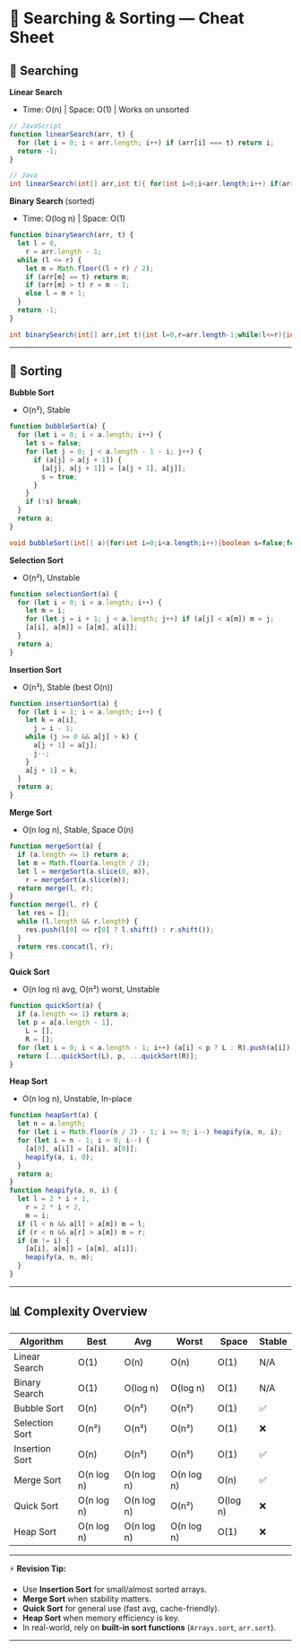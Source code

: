 # 📑 Searching & Sorting — Cheat Sheet

## 🔎 Searching

**Linear Search**

- Time: O(n) | Space: O(1) | Works on unsorted

```js
// JavaScript
function linearSearch(arr, t) {
  for (let i = 0; i < arr.length; i++) if (arr[i] === t) return i;
  return -1;
}
```

```java
// Java
int linearSearch(int[] arr,int t){ for(int i=0;i<arr.length;i++) if(arr[i]==t) return i; return -1; }
```

**Binary Search** (sorted)

- Time: O(log n) | Space: O(1)

```js
function binarySearch(arr, t) {
  let l = 0,
    r = arr.length - 1;
  while (l <= r) {
    let m = Math.floor((l + r) / 2);
    if (arr[m] == t) return m;
    if (arr[m] > t) r = m - 1;
    else l = m + 1;
  }
  return -1;
}
```

```java
int binarySearch(int[] arr,int t){int l=0,r=arr.length-1;while(l<=r){int m=l+(r-l)/2;if(arr[m]==t)return m;if(t<arr[m])r=m-1;else l=m+1;}return -1;}
```

---

## 🔄 Sorting

**Bubble Sort**

- O(n²), Stable

```js
function bubbleSort(a) {
  for (let i = 0; i < a.length; i++) {
    let s = false;
    for (let j = 0; j < a.length - 1 - i; j++) {
      if (a[j] > a[j + 1]) {
        [a[j], a[j + 1]] = [a[j + 1], a[j]];
        s = true;
      }
    }
    if (!s) break;
  }
  return a;
}
```

```java
void bubbleSort(int[] a){for(int i=0;i<a.length;i++){boolean s=false;for(int j=0;j<a.length-1-i;j++){if(a[j]>a[j+1]){int t=a[j];a[j]=a[j+1];a[j+1]=t;s=true;}}if(!s)break;}}
```

**Selection Sort**

- O(n²), Unstable

```js
function selectionSort(a) {
  for (let i = 0; i < a.length; i++) {
    let m = i;
    for (let j = i + 1; j < a.length; j++) if (a[j] < a[m]) m = j;
    [a[i], a[m]] = [a[m], a[i]];
  }
  return a;
}
```

**Insertion Sort**

- O(n²), Stable (best O(n))

```js
function insertionSort(a) {
  for (let i = 1; i < a.length; i++) {
    let k = a[i],
      j = i - 1;
    while (j >= 0 && a[j] > k) {
      a[j + 1] = a[j];
      j--;
    }
    a[j + 1] = k;
  }
  return a;
}
```

**Merge Sort**

- O(n log n), Stable, Space O(n)

```js
function mergeSort(a) {
  if (a.length <= 1) return a;
  let m = Math.floor(a.length / 2);
  let l = mergeSort(a.slice(0, m)),
    r = mergeSort(a.slice(m));
  return merge(l, r);
}
function merge(l, r) {
  let res = [];
  while (l.length && r.length) {
    res.push(l[0] <= r[0] ? l.shift() : r.shift());
  }
  return res.concat(l, r);
}
```

**Quick Sort**

- O(n log n) avg, O(n²) worst, Unstable

```js
function quickSort(a) {
  if (a.length <= 1) return a;
  let p = a[a.length - 1],
    L = [],
    R = [];
  for (let i = 0; i < a.length - 1; i++) (a[i] < p ? L : R).push(a[i]);
  return [...quickSort(L), p, ...quickSort(R)];
}
```

**Heap Sort**

- O(n log n), Unstable, In-place

```js
function heapSort(a) {
  let n = a.length;
  for (let i = Math.floor(n / 2) - 1; i >= 0; i--) heapify(a, n, i);
  for (let i = n - 1; i > 0; i--) {
    [a[0], a[i]] = [a[i], a[0]];
    heapify(a, i, 0);
  }
  return a;
}
function heapify(a, n, i) {
  let l = 2 * i + 1,
    r = 2 * i + 2,
    m = i;
  if (l < n && a[l] > a[m]) m = l;
  if (r < n && a[r] > a[m]) m = r;
  if (m != i) {
    [a[i], a[m]] = [a[m], a[i]];
    heapify(a, n, m);
  }
}
```

---

## 📊 Complexity Overview

| Algorithm      | Best       | Avg        | Worst      | Space    | Stable |
| -------------- | ---------- | ---------- | ---------- | -------- | ------ |
| Linear Search  | O(1)       | O(n)       | O(n)       | O(1)     | N/A    |
| Binary Search  | O(1)       | O(log n)   | O(log n)   | O(1)     | N/A    |
| Bubble Sort    | O(n)       | O(n²)      | O(n²)      | O(1)     | ✅     |
| Selection Sort | O(n²)      | O(n²)      | O(n²)      | O(1)     | ❌     |
| Insertion Sort | O(n)       | O(n²)      | O(n²)      | O(1)     | ✅     |
| Merge Sort     | O(n log n) | O(n log n) | O(n log n) | O(n)     | ✅     |
| Quick Sort     | O(n log n) | O(n log n) | O(n²)      | O(log n) | ❌     |
| Heap Sort      | O(n log n) | O(n log n) | O(n log n) | O(1)     | ❌     |

---

⚡ **Revision Tip:**

- Use **Insertion Sort** for small/almost sorted arrays.
- **Merge Sort** when stability matters.
- **Quick Sort** for general use (fast avg, cache-friendly).
- **Heap Sort** when memory efficiency is key.
- In real-world, rely on **built-in sort functions** (`Arrays.sort`, `arr.sort`).

---
